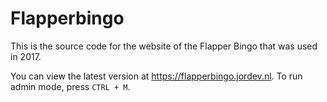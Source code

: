 # Flapperbingo

This is the source code for the website of the Flapper Bingo that 
was used in 2017.

You can view the latest version at https://flapperbingo.jordev.nl. 
To run admin mode, press `CTRL + M`.
